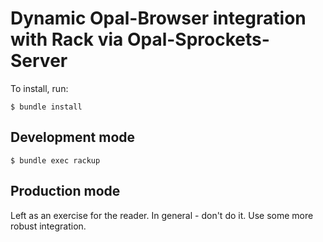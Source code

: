 Dynamic Opal-Browser integration with Rack via Opal-Sprockets-Server
====================================================================

To install, run:

    $ bundle install

Development mode
----------------

    $ bundle exec rackup

Production mode
---------------

Left as an exercise for the reader. In general - don't do it. Use some more robust integration.